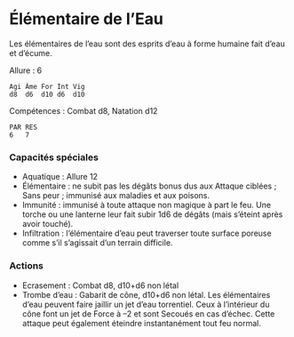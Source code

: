 # Élémentaire de l’Eau
Les élémentaires de l’eau sont des esprits d’eau à forme humaine fait d’eau et d’écume.

Allure : 6

	Agi	Âme	For	Int	Vig
	d8	d6	d10	d6	d10

Compétences : Combat d8, Natation d12

	PAR	RES
	6	7

### Capacités spéciales
- Aquatique : Allure 12
- Élémentaire : ne subit pas les dégâts bonus dus aux Attaque ciblées ; Sans peur ; immunisé aux maladies et aux poisons.
- Immunité : immunisé à toute attaque non magique à part le feu. Une torche ou une lanterne leur fait subir 1d6 de dégâts (mais s’éteint après avoir touché).
- Infiltration : l’élémentaire d’eau peut traverser toute surface poreuse comme s’il s’agissait d’un terrain difficile.

### Actions
- Ecrasement : Combat d8, d10+d6 non létal
- Trombe d’eau : Gabarit de cône, d10+d6 non létal. Les élémentaires d’eau peuvent faire jaillir un jet d’eau torrentiel. Ceux à l’intérieur du cône font un jet de Force à –2 et sont Secoués en cas d’échec. Cette attaque peut également éteindre instantanément tout feu normal.
